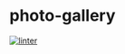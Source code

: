 # photo-gallery
[![linter](https://github.com/MmeiyuC/photo-gallery/workflows/linter/badge.svg)](https://github.com/marketplace/actions/super-linter)

